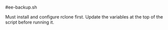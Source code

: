 
#ee-backup.sh

Must install and configure rclone first. Update the variables at the top of the script before running it.
